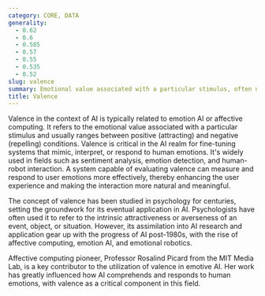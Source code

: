 ```yaml
---
category: CORE, DATA
generality:
  - 0.62
  - 0.6
  - 0.585
  - 0.57
  - 0.55
  - 0.535
  - 0.52
slug: valence
summary: Emotional value associated with a particular stimulus, often used in AI to fine-tune emotional processing.
title: Valence
---
```


Valence in the context of AI is typically related to emotion AI or affective computing. It refers to the emotional value associated with a particular stimulus and usually ranges between positive (attracting) and negative (repelling) conditions. Valence is critical in the AI realm for fine-tuning systems that mimic, interpret, or respond to human emotions. It's widely used in fields such as sentiment analysis, emotion detection, and human-robot interaction. A system capable of evaluating valence can measure and respond to user emotions more effectively, thereby enhancing the user experience and making the interaction more natural and meaningful.

The concept of valence has been studied in psychology for centuries, setting the groundwork for its eventual application in AI. Psychologists have often used it to refer to the intrinsic attractiveness or averseness of an event, object, or situation. However, its assimilation into AI research and application gear up with the progress of AI post-1980s, with the rise of affective computing, emotion AI, and emotional robotics.

Affective computing pioneer, Professor Rosalind Picard from the MIT Media Lab, is a key contributor to the utilization of valence in emotive AI. Her work has greatly influenced how AI comprehends and responds to human emotions, with valence as a critical component in this field.
